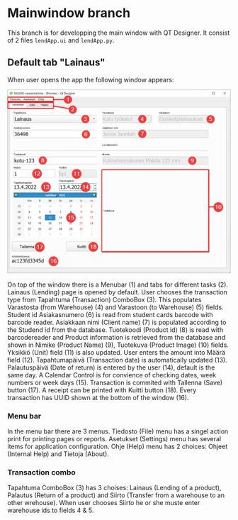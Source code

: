 # Mainwindow branch

This branch is for developping the main window with QT Designer. It consist of 2 files `lendApp.ui` and `lendApp.py`.

## Default tab "Lainaus"

When user opens the app the following window appears:

![Sovelluksen oletussivu](https://github.com/MikaVainio/VarastoGUI/blob/dev-mainwindow/docs/pictures/DefaultPage.png)

On top of the window there is a Menubar (1) and tabs for different tasks (2). Lainaus (Lending) page is opened by default. User chooses the transaction type from Tapahtuma (Transaction) ComboBox (3). This populates Varastosta (from Warehouse) (4) and Varastoon (to Warehouse) (5) fields. Student id Asiakasnumero (6) is read from student cards barcode with barcode reader. Asiakkaan nimi (Client name) (7) is populated according to the Studend id from the database. Tuotekoodi (Product id) (8) is read with barcodereader and Product information is retrieved from the database and shown in Nimike (Product Name) (9), Tuotekuva (Product Image) (10) fields. Yksikkö (Unit) field (11) is also updated. User enters the amount into Määrä field (12). Tapahtumapäivä (Transaction date) is automatically updated (13). Palautuspäivä (Date of return) is entered by the user (14), default is the same day. A Calendar Control is for convience of checking  dates, week numbers or week days (15). Transaction is commited with Tallenna (Save) button (17). A receipt can be printed with Kuitti button (18). Every transaction has UUID shown at the bottom of the window (16).

### Menu bar

In the menu bar there are 3 menus. Tiedosto (File) menu has a singel action print for printing pages or reports. Asetukset (Settings) menu has several items for application configuration. Ohje (Help) menu has 2 choices: Ohjeet (Internal Help) and Tietoja (About).

### Transaction combo

Tapahtuma ComboBox (3) has 3 choises: Lainaus (Lending of a product), Palautus (Return of a product) and Siirto (Transfer from a warehouse to an other wrehouse). When user chooses Siirto he or she muste enter warehouse ids to fields 4 & 5.

